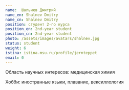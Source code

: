 ```yaml
---
name:  Шальнев Дмитрий
name_en: Shalnev Dmitry
name_cn: Shalnev Dmitry
position: студент 2-го курса
position_en: 2nd-year student
position_cn: 2nd-year student
photo: /assets/images/avatars/shalnev.jpg
status: student
weight: 6
istina: istina.msu.ru/profile/jernteppet
email: 0
---
```


Область научных интересов: медицинская химия

Хобби: иностранные языки, плавание, вексиллология
